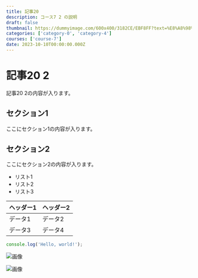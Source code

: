 ```yaml
---
title: 記事20
description: コース7 2 の説明
draft: false
thumbnail: https://dummyimage.com/600x400/3182CE/EBF8FF?text=%E8%A8%98%E4%BA%8B20
categories: ['category-0', 'category-4']
courses: ['course-7']
date: 2023-10-10T00:00:00.000Z
---
```


# 記事20 2

記事20 2の内容が入ります。

## セクション1
ここにセクション1の内容が入ります。

## セクション2
ここにセクション2の内容が入ります。

- リスト1
- リスト2
- リスト3

| ヘッダー1 | ヘッダー2 |
| --------- | --------- |
| データ1   | データ2   |
| データ3   | データ4   |

```javascript
console.log('Hello, world!');
```


![画像](https://dummyimage.com/320x180/2D3748/F5F7FA?text=%E8%A8%98%E4%BA%8B20+2)

![画像](https://dummyimage.com/640x360/1A202C/EDF2F7?text=%E8%A8%98%E4%BA%8B20+2)